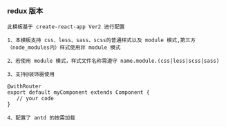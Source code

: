 ### redux 版本

`此模板基于 create-react-app Ver2 进行配置`

`1、本模板支持 css、less、sass、scss的普通样式以及 module 模式,第三方（node_modules内）样式使用非 module 模式`

`2、若使用 module 模式，样式文件名称需遵守 name.module.(css|less|scss|sass)`

`3、支持@装饰器使用`

```
@withRouter
export default myComponent extends Component {
   // your code
}
```

`4、配置了 antd 的按需加载`
